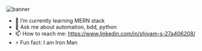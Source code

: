 ![banner](./intro.jpeg)

- 🌱 I’m currently learning MERN stack
- 💬 Ask me about automation, bdd, python
- 📫 How to reach me: https://www.linkedin.com/in/shivam-s-27a406208/
- ⚡ Fun fact: I am Iron Man

